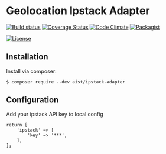 # Geolocation Ipstack Adapter

[![Build status][Master image]][Master]
[![Coverage Status][Master coverage image]][Master coverage]
[![Code Climate][Code Climate image]][Code Climate]
[![Packagist][Packagist image]][Packagist]

[![License][License image]][License]

## Installation

Install via composer:

```console
$ composer require --dev aist/ipstack-adapter
```

## Configuration
Add your ipstack API key to local config
```
return [
    'ipstack' => [
        'key' => '***',
    ],
];
```


  [Master image]: https://img.shields.io/travis/ma-si/ipstack-adapter/master.svg?style=flat-square
  [Master]: https://secure.travis-ci.org/ma-si/ipstack-adapter
  [Master coverage image]: https://img.shields.io/coveralls/ma-si/ipstack-adapter/master.svg?style=flat-square
  [Master coverage]: https://coveralls.io/r/ma-si/ipstack-adapter?branch=master
  [Code Climate image]: https://img.shields.io/codeclimate/github/ma-si/ipstack-adapter.svg?style=flat-square
  [Code Climate]: https://codeclimate.com/github/ma-si/ipstack-adapter
  [Packagist image]: https://img.shields.io/packagist/v/aist/ipstack-adapter.svg?style=flat-square
  [Packagist]: https://packagist.org/packages/aist/ipstack-adapter
  [License image]: https://poser.pugx.org/aist/ipstack-adapter/license?format=flat-square
  [License]: https://opensource.org/licenses/BSD-3-Clause
